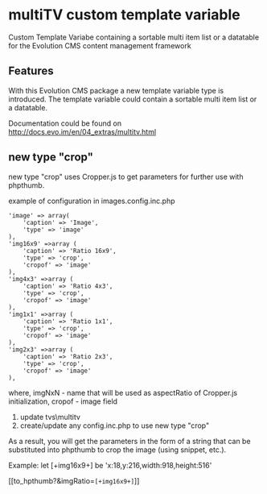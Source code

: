 # multiTV custom template variable

Custom Template Variabe containing a sortable multi item list or a datatable for the Evolution CMS content management framework

## Features

With this Evolution CMS package a new template variable type is introduced. The template variable could contain a sortable multi item list or a datatable.

Documentation could be found on http://docs.evo.im/en/04_extras/multitv.html

## new type "crop"
new type "crop" uses Cropper.js to get parameters for further use with phpthumb.

example of configuration in images.config.inc.php

    'image' => array(
        'caption' => 'Image',
        'type' => 'image'
    ),
    'img16x9' =>array (
        'caption' => 'Ratio 16x9',
        'type' => 'crop',
        'cropof' => 'image'
    ),
    'img4x3' =>array (
        'caption' => 'Ratio 4x3',
        'type' => 'crop',
        'cropof' => 'image'
    ),
    'img1x1' =>array (
        'caption' => 'Ratio 1x1',
        'type' => 'crop',
        'cropof' => 'image'
    ),
    'img2x3' =>array (
        'caption' => 'Ratio 2x3',
        'type' => 'crop',
        'cropof' => 'image'
    ),
where,
imgNxN - name that will be used as aspectRatio of Cropper.js initialization,
cropof - image field

1. update tvs\multitv
2. create/update any config.inc.php to use new type "crop"

As a result, you will get the parameters in the form of a string that can be substituted into phpthumb to crop the image (using snippet, etc.).

Example:
let [+img16x9+] be 'x:18,y:216,width:918,height:516'

[[to_hpthumb?&imgRatio=`[+img16x9+]`]]
<?php
return str_replace(array(':', 'x', 'y', 'width', 'height'), array('=', 'sx', 'sy', 'sw', 'sh'), $imgRatio);

get correct options for phpThumb sx=18,sy=216,sw=918,sh=516

Translated with www.DeepL.com/Translator (free version)
